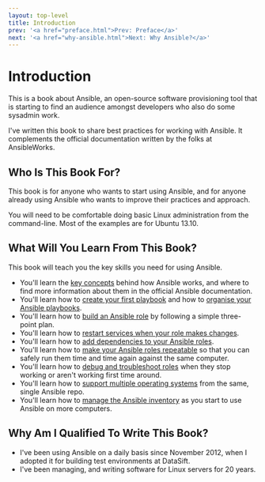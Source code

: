 ```yaml
---
layout: top-level
title: Introduction
prev: '<a href="preface.html">Prev: Preface</a>'
next: '<a href="why-ansible.html">Next: Why Ansible?</a>'
---
```


# Introduction

This is a book about Ansible, an open-source software provisioning tool that is starting to find an audience amongst developers who also do some sysadmin work.

I've written this book to share best practices for working with Ansible.  It complements the official documentation written by the folks at AnsibleWorks.

## Who Is This Book For?

This book is for anyone who wants to start using Ansible, and for anyone already using Ansible who wants to improve their practices and approach.

You will need to be comfortable doing basic Linux administration from the command-line.  Most of the examples are for Ubuntu 13.10.

## What Will You Learn From This Book?

This book will teach you the key skills you need for using Ansible.

* You'll learn the [key concepts](key-concepts.html) behind how Ansible works, and where to find more information about them in the official Ansible documentation.
* You'll learn how to [create your first playbook](first-playbook.html) and how to [organise your Ansible playbooks](organising-your-ansible-files.html).
* You'll learn how to [build an Ansible role](building-roles.html) by following a simple three-point plan.
* You'll learn how to [restart services when your role makes changes](restarting-services.html).
* You'll learn how to [add dependencies to your Ansible roles](adding-dependencies-to-roles.html).
* You'll learn how to [make your Ansible roles repeatable](making-roles-repeatable.html) so that you can safely run them time and time again against the same computer.
* You'll learn how to [debug and troubleshoot roles](debugging-failing-roles.html) when they stop working or aren't working first time around.
* You'll learn how to [support multiple operating systems](multiple-operating-systems.html) from the same, single Ansible repo.
* You'll learn how to [manage the Ansible inventory](managing-the-inventory.html) as you start to use Ansible on more computers.

## Why Am I Qualified To Write This Book?

* I've been using Ansible on a daily basis since November 2012, when I adopted it for building test environments at DataSift.
* I've been managing, and writing software for Linux servers for 20 years.